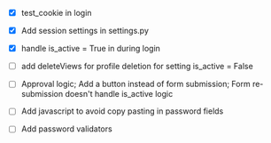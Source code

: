 - [x] test_cookie in login
- [x] Add session settings in settings.py
- [x] handle is_active = True in during login 
- [ ] add deleteViews for profile deletion for setting is_active = False
- [ ] Approval logic; Add a button instead of form submission; Form re-submission doesn't 
handle is_active logic
- [ ] Add javascript to avoid copy pasting in password fields
- [ ] Add password validators


